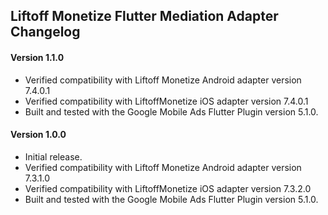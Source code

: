 ## Liftoff Monetize Flutter Mediation Adapter Changelog

#### Version 1.1.0
- Verified compatibility with Liftoff Monetize Android adapter version 7.4.0.1
- Verified compatibility with LiftoffMonetize iOS adapter version 7.4.0.1
- Built and tested with the Google Mobile Ads Flutter Plugin version 5.1.0.

#### Version 1.0.0
- Initial release.
- Verified compatibility with Liftoff Monetize Android adapter version 7.3.1.0
- Verified compatibility with LiftoffMonetize iOS adapter version 7.3.2.0
- Built and tested with the Google Mobile Ads Flutter Plugin version 5.1.0.